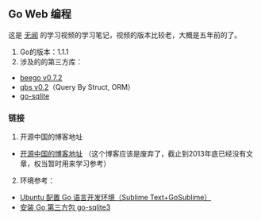 ## Go Web 编程
这是 [无闻][0-0] 的学习视频的学习笔记，视频的版本比较老，大概是五年前的了。

1. Go的版本：1.1.1
2. 涉及的的第三方库：
- [beego v0.7.2][0-1]
- [qbs v0.2][0-2]（Query By Struct, ORM）
- [go-sqlite][0-3]

[0-0]: https://github.com/Unknwon/go-web-foundation/tree/v1
[0-1]: https://github.com/astaxie/beego
[0-2]: https://github.com/coocood/qbs/blob/master/README_ZH.md
[0-3]: https://github.com/mattn/go-sqlite3

### 链接
1. 开源中国的博客地址
- [开源中国的博客地址][1-1]
（这个博客应该是废弃了，截止到2013年底已经没有文章，权当暂时用来学习参考）

[1-1]: https://my.oschina.net/Obahua/blog

2. 环境参考：
- [Ubuntu 配置 Go 语言开发环境（Sublime Text+GoSublime）][2-1]
- [安装 Go 第三方包 go-sqlite3][2-2]


[2-1]: https://my.oschina.net/Obahua/blog/110767
[2-2]: https://my.oschina.net/Obahua/blog/129689